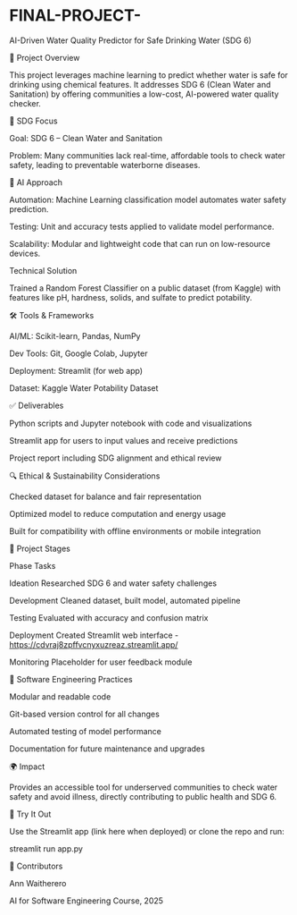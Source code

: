# FINAL-PROJECT-
AI-Driven Water Quality Predictor for Safe Drinking Water (SDG 6)

📌 Project Overview

This project leverages machine learning to predict whether water is safe for drinking using chemical features. It addresses SDG 6 (Clean Water and Sanitation) by offering communities a low-cost, AI-powered water quality checker.

🎯 SDG Focus

Goal: SDG 6 – Clean Water and Sanitation

Problem: Many communities lack real-time, affordable tools to check water safety, leading to preventable waterborne diseases.


🧠 AI Approach

Automation: Machine Learning classification model automates water safety prediction.

Testing: Unit and accuracy tests applied to validate model performance.

Scalability: Modular and lightweight code that can run on low-resource devices.


Technical Solution

Trained a Random Forest Classifier on a public dataset (from Kaggle) with features like pH, hardness, solids, and sulfate to predict potability.

🛠️ Tools & Frameworks

AI/ML: Scikit-learn, Pandas, NumPy

Dev Tools: Git, Google Colab, Jupyter

Deployment: Streamlit (for web app)

Dataset: Kaggle Water Potability Dataset


✅ Deliverables

Python scripts and Jupyter notebook with code and visualizations

Streamlit app for users to input values and receive predictions

Project report including SDG alignment and ethical review


🔍 Ethical & Sustainability Considerations

Checked dataset for balance and fair representation

Optimized model to reduce computation and energy usage

Built for compatibility with offline environments or mobile integration


🧪 Project Stages

Phase	Tasks

Ideation	Researched SDG 6 and water safety challenges

Development	Cleaned dataset, built model, automated pipeline

Testing	Evaluated with accuracy and confusion matrix

Deployment	Created Streamlit web interface - https://cdvraj8zpffvcnyxuzreaz.streamlit.app/    

Monitoring	Placeholder for user feedback module


🧩 Software Engineering Practices

Modular and readable code

Git-based version control for all changes

Automated testing of model performance

Documentation for future maintenance and upgrades


🌍 Impact

Provides an accessible tool for underserved communities to check water safety and avoid illness, directly contributing to public health and SDG 6.

🚀 Try It Out

Use the Streamlit app (link here when deployed) or clone the repo and run:

streamlit run app.py

🤝 Contributors

Ann Waitherero

AI for Software Engineering Course, 2025


